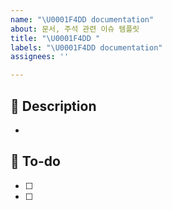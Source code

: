 ```yaml
---
name: "\U0001F4DD documentation"
about: 문서, 주석 관련 이슈 템플릿
title: "\U0001F4DD "
labels: "\U0001F4DD documentation"
assignees: ''

---
```


## 📌 Description
- 

## 📝 To-do
- [ ] 
- [ ]
